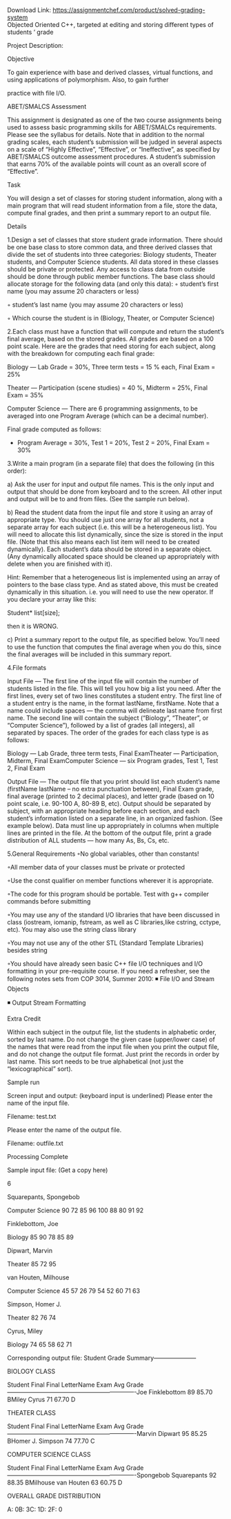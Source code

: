 Download Link: https://assignmentchef.com/product/solved-grading-system
<br>
Objected Oriented C++, targeted at editing and storing different types of students ‘ grade

Project Description:

Objective

To gain experience with base and derived classes, virtual functions, and using applications of polymorphism. Also, to gain further

practice with file I/O.

ABET/SMALCS Assessment

This assignment is designated as one of the two course assignments being used to assess basic programming skills for ABET/SMALCs requirements. Please see the syllabus for details. Note that in addition to the normal grading scales, each student’s submission will be judged in several aspects on a scale of “Highly Effective”, “Effective”, or “Ineffective”, as specified by ABET/SMALCS outcome assessment procedures. A student’s submission that earns 70% of the available points will count as an overall score of “Effective”.

Task

You will design a set of classes for storing student information, along with a main program that will read student information from a file, store the data, compute final grades, and then print a summary report to an output file.

Details

1.Design a set of classes that store student grade information. There should be one base class to store common data, and three derived classes that divide the set of students into three categories: Biology students, Theater students, and Computer Science students. All data stored in these classes should be private or protected. Any access to class data from outside should be done through public member functions. The base class should allocate storage for the following data (and only this data): ◦ student’s first name (you may assume 20 characters or less)

◦ student’s last name (you may assume 20 characters or less)

◦ Which course the student is in (Biology, Theater, or Computer Science)

2.Each class must have a function that will compute and return the student’s final average, based on the stored grades. All grades are based on a 100 point scale. Here are the grades that need storing for each subject, along with the breakdown for computing each final grade:

Biology — Lab Grade = 30%, Three term tests = 15 % each, Final Exam = 25%

Theater — Participation (scene studies) = 40 %, Midterm = 25%, Final Exam = 35%

Computer Science — There are 6 programming assignments, to be averaged into one Program Average (which can be a decimal number).

Final grade computed as follows:

* Program Average = 30%, Test 1 = 20%, Test 2 = 20%, Final Exam = 30%

3.Write a main program (in a separate file) that does the following (in this order):

a) Ask the user for input and output file names. This is the only input and output that should be done from keyboard and to the screen. All other input and output will be to and from files. (See the sample run below).

b) Read the student data from the input file and store it using an array of appropriate type. You should use just one array for all students, not a separate array for each subject (i.e. this will be a heterogeneous list). You will need to allocate this list dynamically, since the size is stored in the input file. (Note that this also means each list item will need to be created dynamically). Each student’s data should be stored in a separate object. (Any dynamically allocated space should be cleaned up appropriately with delete when you are finished with it).

Hint: Remember that a heterogeneous list is implemented using an array of pointers to the base class type. And as stated above, this must be created dynamically in this situation. i.e. you will need to use the new operator. If you declare your array like this:

Student* list[size];

then it is WRONG.

c) Print a summary report to the output file, as specified below. You’ll need to use the function that computes the final average when you do this, since the final averages will be included in this summary report.

4.File formats

Input File — The first line of the input file will contain the number of students listed in the file. This will tell you how big a list you need. After the first lines, every set of two lines constitutes a student entry. The first line of a student entry is the name, in the format lastName, firstName. Note that a name could include spaces — the comma will delineate last name from first name. The second line will contain the subject (“Biology”, “Theater”, or “Computer Science”), followed by a list of grades (all integers), all separated by spaces. The order of the grades for each class type is as follows:

Biology — Lab Grade, three term tests, Final ExamTheater — Participation, Midterm, Final ExamComputer Science — six Program grades, Test 1, Test 2, Final Exam

Output File — The output file that you print should list each student’s name (firstName lastName – no extra punctuation between), Final Exam grade, final average (printed to 2 decimal places), and letter grade (based on 10 point scale, i.e. 90-100 A, 80-89 B, etc). Output should be separated by subject, with an appropriate heading before each section, and each student’s information listed on a separate line, in an organized fashion. (See example below). Data must line up appropriately in columns when multiple lines are printed in the file. At the bottom of the output file, print a grade distribution of ALL students — how many As, Bs, Cs, etc.

5.General Requirements ◦No global variables, other than constants!

◦All member data of your classes must be private or protected

◦Use the const qualifier on member functions wherever it is appropriate.

◦The code for this program should be portable. Test with g++ compiler commands before submitting

◦You may use any of the standard I/O libraries that have been discussed in class (iostream, iomanip, fstream, as well as C libraries,like cstring, cctype, etc). You may also use the string class library

◦You may not use any of the other STL (Standard Template Libraries) besides string

◦You should have already seen basic C++ file I/O techniques and I/O formatting in your pre-requisite course. If you need a refresher, see the following notes sets from COP 3014, Summer 2010: &#x25fe; File I/O and Stream Objects

&#x25fe; Output Stream Formatting




Extra Credit

Within each subject in the output file, list the students in alphabetic order, sorted by last name. Do not change the given case (upper/lower case) of the names that were read from the input file when you print the output file, and do not change the output file format. Just print the records in order by last name. This sort needs to be true alphabetical (not just the “lexicographical” sort).




Sample run

Screen input and output: (keyboard input is underlined) Please enter the name of the input file.

Filename: test.txt

Please enter the name of the output file.

Filename: outfile.txt

Processing Complete




Sample input file: (Get a copy here)

6

Squarepants, Spongebob

Computer Science 90 72 85 96 100 88 80 91 92

Finklebottom, Joe

Biology 85 90 78 85 89

Dipwart, Marvin

Theater 85 72 95

van Houten, Milhouse

Computer Science 45 57 26 79 54 52 60 71 63

Simpson, Homer J.

Theater 82 76 74

Cyrus, Miley

Biology 74 65 58 62 71




Corresponding output file: Student Grade Summary———————

BIOLOGY CLASS

Student Final Final LetterName Exam Avg Grade—————————————————————-Joe Finklebottom 89 85.70 BMiley Cyrus 71 67.70 D

THEATER CLASS

Student Final Final LetterName Exam Avg Grade—————————————————————-Marvin Dipwart 95 85.25 BHomer J. Simpson 74 77.70 C

COMPUTER SCIENCE CLASS

Student Final Final LetterName Exam Avg Grade—————————————————————-Spongebob Squarepants 92 88.35 BMilhouse van Houten 63 60.75 D




OVERALL GRADE DISTRIBUTION

A: 0B: 3C: 1D: 2F: 0


